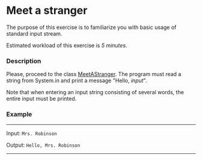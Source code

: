 # Meet a stranger

The purpose of this exercise is to familiarize you with basic usage of standard input stream.

Estimated workload of this exercise is _5 minutes_.

### Description
Please, proceed to the class [MeetAStranger](src/main/java/com/epam/rd/autotasks/meetastranger/MeetAStranger.java).
The program must read a string from System.in and print a message "Hello, *input*".

Note that when entering an input string consisting of several words, the entire input must be printed.

### Example

---
Input: `Mrs. Robinson`

Output: `Hello, Mrs. Robinson`

---